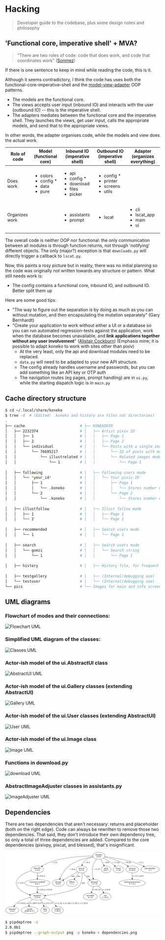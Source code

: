 # Hacking

> Developer guide to the codebase, plus some design notes and philosophy

## 'Functional core, imperative shell' + MVA?

> "There are two roles of code: code that does work, and code that coordinates work" ([Sonmez](https://simpleprogrammer.com/there-are-only-two-roles-of-code/))

If there is one sentence to keep in mind while reading the code, this is it.

Although it seems contradictory, I think the code has uses both the functional-core-imperative-shell and the [model-view-adapter](https://en.wikipedia.org/wiki/Model%E2%80%93view%E2%80%93adapter) OOP patterns.
* The models are the functional core.
* The views accepts user input (inbound IO) and interacts with the user (outbound IO) -- this is the imperative shell.
* The adapters mediates between the functional core and the imperative shell. They launches the views, get user input, calls the appropriate models, and send that to the appropriate views. 

In other words, the adapter organises code, while the models and view does the actual work.

<table>
<thead>
  <tr>
    <th>Role of code</th>
    <th>Model (functional core)</th>
    <th>Inbound IO (imperative shell)</th>
    <th>Outbound IO (imperative shell)<br></th>
    <th>Adapter (organizes everything)</th>
  </tr>
</thead>
<tbody>
  <tr>
    <td>Does work</td>
    <td><ul>
        <li>colors</li>
        <li>config *</li>
        <li>data</li>
        <li>pure</li>
    </ul></td>
    <td><ul>
        <li>api</li>
        <li>config *</li>
        <li>download</li>
        <li>files</li>
        <li>picker</li>
    </ul></td>
    <td><ul>
        <li>config *</li>
        <li>printer</li>
        <li>screens</li>
        <li>utils</li>
    </ul></td>
    <td></td>
  </tr>
  <tr>
    <td>Organizes work</td>
    <td></td>
    <td><ul>
        <li>assistants</li>
        <li>prompt</li>
    </ul></td>
    <td><ul>
        <li>lscat</li>
    </ul></td>
    <td><ul>
        <li>cli</li>
        <li>lscat_app</li>
        <li>main</li>
        <li>ui</li>
    </ul></td>
  </tr>
</tbody>
</table>

The overall code is neither OOP nor functional: the only communication between all modules is through function returns, not through 'notifying' different objects. The only (major?) exception is that `downloads.py` will directly trigger a callback to `lscat.py`.

Now, this paints a rosy picture but in reality, there was no initial planning so the code was originally not written towards any structure or pattern. What still needs work is:
* The config contains a functional core, inbound IO, and outbound IO. Better split them up

Here are some good tips:
* "The way to figure out the separation is by doing as much as you can without mutation, and then encapsulating the mutation separately" (Gary Bernhardt)
* "Create your application to work without either a UI or a database so you can run automated regression-tests against the application, work when the database becomes unavailable, and **link applications together without any user involvement**" ([Alistair Cockburn](https://github.com/jschairb/sandbox/wiki/HexagonalArchitecture)) (Emphasis mine; it is possible to adapt koneko to work with sites other than pixiv)
    * At the very least, only the api and download modules need to be replaced.
    * `data.py` will need to be adapted to your new API structure.
    * The config already handles username and passwords, but you can add something like an API key or OTP auth
    * The navigation routes (eg pages, prompt handling) are in `ui.py`, while the starting dispatch logic is in `main.py`


## Cache directory structure

```sh
$ cd ~/.local/share/koneko
$ tree -d  # (Edited: .koneko and history are files not directories)
.
├── cache                         # ├── KONEKODIR
│   ├── 2232374                   # │   ├── Artist pixiv ID                             ├── Mode 1 and 2
│   │   ├── 1                     # │   │   ├── Page 1                                  │   ├── Mode 1
│   │   ├── 2                     # │   │   ├── Page 2                                  │   ├── Mode 1
│   │   └── individual            # │   │   └── Posts with a single image               │   └── Mode 2
│   │       └── 76695217          # │   │       └── ID of posts with multiple images    │       ├── Mode 2
│   │           └── illustrelated # │   │       └── Related images mode                 │       └── Mode 6
│   │               └── 1         # │   │           └── Page 1                          │           └── Mode 6

│   ├── following                 # │   ├── Following users mode                        ├── Mode 3
│   │   └── *your_id*             # │   │   └── Your pixiv ID                           │
│   │       ├── 1                 # │   │       ├── Page 1                              │
│   │       │   └── .koneko       # │   │       │   └── Stores number of artists info   │
│   │       └── 2                 # │   │       └── Page 2                              │
│   │           └── .koneko       # │   │           └── Stores number of artists info   │

│   ├── illustfollow              # │   ├── Illust follow mode                          ├── Mode 5
│   │   ├── 1                     # │   │   ├── Page 1                                  │
│   │   └── 2                     # │   │   └── Page 2                                  │

│   ├── recommended               # │   ├── Search users mode                           ├── Mode 6
│   │   └── 1                     # │   │   └── Page 1

│   ├── search                    # │   ├── Search users mode                           ├── Mode 4
│   │   └── gomzi                 # │   │   └── Search string
│   │       └── 1                 # │   │       └── Page 1

│   ├── history                   # │   ├── History file, for frequent "mode"

│   ├── testgallery               # │   ├── (Internal/debugging use)
│   └── testuser                  # │   └── (Internal/debugging use)
└── pics                          # └── Images for main and info screen
```


## UML diagrams

### Flowchart of modes and their connections:

![Flowchart UML](http://plantuml.com:80/plantuml/png/bPLFYy8m4CNl-HG1pnxyUn9nNLXPTc5XFIuYeHrhQDf8qhBuxRU9IMsQiR97Ex-ycNbzgHjTCLNLXI14vxoyCCKAMcj8c8RLYgtNMvRacP9rcRvA8HNzvDcvskVNhQW1EyAn8mNi5429yQUO_pYpd6EiZjb4yK9BLBcCwI-Ld7cAmGg3MPcXEoeGCRwJ8YN4CVH5LLnNnum90UeweTRBjlfUi0ocrBhLFdoJGiXVNcP7PW_h6RNsjC0UM3E_hywfDUIkAKJTT3nvbGMr5hJrRn2iWlJ8JMyzCMMxHmT8P550cKAwfDOHGk93uv-HsVGmNhijxZlRA4teA8X8P4GZq0KEolner6wdd_EF6azDOnyqNCLLEnB-HOHb9qXy6HcXRqo0TleCSBc9-HF6nVi9TOir2lLCcj5RMuA5hJjJpq3Kq1PsPWvgrXTdwwmtqfpwBKaKyD21_an3UDjkZexUKKN3jA3EL89Sgy1n7wGXJC2fSkCiq77-9-TlJD-FS8MbMS5-mSABRNNCy_3cBHzYqMq9Id7YDes4-KFv0m00)

### Simplified UML diagram of the classes:

![Classes UML](http://plantuml.com:80/plantuml/png/rLdTZzGs47_FNn6fBx1xYNZZ1Pr08DgJMXL1wGkgB6_YtJNdnAdjt76Y-xzt_9NOiHDGYqIBX5ZFs3FZttmwF9SA2pLsh2WKLOoKjxmdjxmey44gWHjLDWnBMNQOzlKBH_kPyw5yzkpHYwjIaFRnzVNdeeG_UoFhqMEpg3vx2HSq2DuD2es28IuGRVqMpMY8b1Ed7yRfFBh3ZBPOaPWSY3rnf3ZgU4k0UIcAq5AXg5I_0ClOQkshwvjkOAGZlP9rFPkGjsqfVS3DBJuH8zy9v8UF112YZ8rIeIDdZD-R4uY1Ldqe0rir3bNEo9Mz7ywqRKd_HxMgPkcgaKvItjzat5JNRycV8mLIYPKIz30guk4ePtXBYqnA1vzWP5IbFFtFBH41Ez1s86TyH_aelBRvu40_qJi16udCU1h-KjwZ0pboGS1Zv4XKSqxt3OBs2WtW9OYP8tSRwlebxphU9_gZUDttv9CzwmcWH--M8H7Y1Gj94EvRrFBxdd4SHhCr32MY174RBrlU-X4pHiH3rcLfvCR-IPoIUgBQXd4DlFSz1RTuoEuekKUq2n4vW29_qTaNPu284PTUAVipOAzeSpaJDXXS5b7xbqcJ51oVvPfZqYS0xULLsJpWVXCrb8cqVTxMsC8C65M9iB41ZPBesW7NcAoxCTdwsYJhTxHn3sNC6NcoLg26Sz5ABoBbzsDdF9AfKRjA1tsLe5yKAyKfE901f2XoqV-lZYpC2bh2xn2vR_YtR0hs-AztH0ZQakXqhgjTfXOoqhY1cAGQm3OZEUIqL0uCFzYCYy9B4t81jVTbAShIFHz87rDCaOeeKy6BgF8C3ZsEZ251fgZvE7Q3HY8iSepWkxagw1tRbV5BxN7fi2Blnhg-NW8OByqE3raH8Rh5UbRNsVeJnfGDJTgVtaC1aDyjiYmpcPSkeQdl21RD-HlRUTdsO1wUxJCPEuEQ7qkCut_pEcb5JOgvBk9XYWMMV5j5mtXWjA7gmQqVO2IntMDZalDc_6SdWxcHJC7nfPvkBbMajvpBUUplpQs1kugDwDkj2byBlrrUHpB9CTbWDTdtcqKvux9eO8PMh8Kbz1FfYS2A2mlkEEZCdfAGzdA0zX3ak5LkbBvo3K1kn6ciTrQs9KvV-n-9B5QGgLRLh9uGz7HM-ND56XsxMdkkNbUJcILsDID7jQ9X5PRmeNQzSjXtVvkTyGHW1iWWRHtPZsGfn_GeJpUCG4Hf8ZOmAAcuvaGi_IiFXOg_ueWvatkIxtGng78tpBTvjp-wzxHxfG_lAktBgahWNUs8goTMvjkLQrocCK5Ntzh5rYlulPv0-z9KM9Y-tL8R2LLNdTsQ7u-IABSmWnHqPxUSXhvWFoZLEsImx757PAQYxEDtp4g5DoAqaH8rk3aJHsr68U0Uo4Ban9lfwwFalTTW7JV9teDbGVaoC9afB01fN_f3Nh-rqlbY8YzmCylWui0vmBNuqTg-WPXLTwICQA0SKI-3FMviFWNWUm0q9RgGZgt_lTDf6xlRY4ifxZTCq5GD70O6Vp_1DO8m63MXOHPgGqZ67eETho86lw_xY3M16dx4Yk0D60kWmvOSG1wGO_33xs6f6m9kx905OqOkk4z7r9ctcSl4tWi-Z-NzwBvwBSHfMn2MLlNy5hotRhsdwepWelPvbXGlL-qopw950iyRtTCgIeTKZ1kf4eNsOP04n4BUsYvVXF40cjxS_6G-eUYHh7pqxkg7rw-VFdtov77v3le68mgW2aVxdYgAMSdu2Lg57t50qFmBGPQC95Yhio2uTOG6N0c93ZASwwEFu_WUKuMCyCbVR-shOV9K_5bcVgHp1GC0QNqPR8d2b7dsqNT26mwBZqZIjBmiAsvm2-QiDFZegRzbni1MbMcVmK0GlG2AuZdfM_r_3Ny3)


### Actor-ish model of the ui.AbstractUI class
  
![AbstractUI UML](http://plantuml.com:80/plantuml/png/VLLDRzim3BthLt2t1aqFQRQBWNGjsai7h0rQz6oeDfCGaILFajC6o_xx95bs_94c9uQFugCUIVdMMAvjLGXcoGg4ktTZDS_isoDS52f70xCfpAVmVGe_9emvH6buCwWPMopWjui0Wm8pIqh2Oi4y15StK15SNYQ30EQyLmxqGGdScIsiNBRA7w6yveCPA2dsavWeP4fWIP-qSp4ivvQ_SuFW3PPfv3RQFlLDC1CeECcqv7OJlRoig-4Vd6mgr9hanUI89V3hzVa9DFwfq5YcqLPQDZvJAccmb_xLQU24QR5OXZ0Pjp4msEwAUGvUpgtJAsPG7r8edYVm42sWWg_HU6bf5wuJ0TOORS9mYKSV3jSkJE8ufC5dDLuVQoL_85CAlgyfONOUlluw-poouxZeioddtID7lThefIPfWUHAiRLMLGcbnXNQR4DopS3zZcq8MaZyj6cbHS1Yttg-VlzxRUuSwRUwppDkTmSVDxDqrmmHOsMyzvHYAFDcvfPQ5QLbXyCXhDUJkqh8U6Ap0hRqR3q5ezucJjNKAUWaDRMcTTL-eRgwrjmjwLBZZbHblY8k8vvwtArHBFqiSPFx1OD8uwGw0ErInWT28-nL1QRI-BDp8e5x9LUa2zu-AaslxWLo3Lo8K9r9Cvvji2dn1SDZPy0_D6rDpoNAE9xZkeuW6unUSARKjcxutv_47FuAajj_trgs_jQVOEm735dzN4S2Rmx7iB7IkfeTQbeHUbrFl2udHh4p2hTkBFrdWR7_)
  
### Actor-ish model of the ui.Gallery classes (extending AbstractUI)

![Gallery UML](http://plantuml.com:80/plantuml/png/RL71QiCm3BthAtHCA3liq4iWeuD2Fw1iLwFL9dWuLh0LIY0VFzjnM3TwilJq93q_dQ9Ga7bq85QSmGivPyA28siJiSaFlY9vZSSMW6x20J-Y2G1zZv_MtD6ED1Xi1aRXckIk5liUCXDVtd2sU3Xq3tn8IC87JKAbD74KzHtPGp0o1_y0PCuNHOCsHt0BXcHFjZ4bxl2Qn2NHlvrRDOley6pZv6Y9V_Phldl7f8k4yvuKHXFRAcLNL60r1HudQLfOrnMA2nV6PA6DKlvTFJiYUxSyCs5WjT5L9gP1_wserJcrAQltxS_HzuBMessIJiRhV4-07m00)


### Actor-ish model of the ui.User classes (extending AbstractUI)
  
![User UML](http://plantuml.com:80/plantuml/png/TOun2iCm40JxUyMMDYPLKWKKdCelI2q4Ee90jk1qAW9wl2KbRTgPMTWrgnCjUoGD6Xclp98nxSaphaY2sqn4nc1BQ678Yk6CePxYya09M9Oxtib-0zk3QQR6c_LEtV0_MThA1a_2MkJuGv-3RYv6bW_LMjk7bG_VVnAT)


### Actor-ish model of the ui.Image class

![Image UML](http://plantuml.com:80/plantuml/png/bLHDJyCm3BtdLvWRQ73XMAbeIBk0n3PfshaAZJiYkYJ4ITd4-Eya_Tf71nezLCvxp-wp7NLCZbldroLpqfK8Jsk-GdZH0XbBqpe0mX9p9xM2D6KyTzh2aj2o-8Ax1_0IHgEaqTwpS0fOv19uf7SeWjn7fHG76GdCvKPM4MmIk6cgF2zcKx3uuP4Si-YyLHr6HYj29hZZhvmmv8QeJQ_Z11R17D9Usv12VwfISv70f8r0nZufTYChxh2NC853hBKnaMHAlgKc-HQCbSg5aoeqs-rszS1c1bN3ns6TJ6XFTYKZWWA-IgdUlw_wAiSsprGw5WpQxAAifhCAhImaYkkRVpNSsvdYnlrgHGKoCu4BrKzzSDggFElTa95AeRtOHYpNtwM_fh-osXkOMopGvM-rfNOo49w36x9tBDUhpDko5hJB6E0NjnF5G_iHFTVMYQS4baOS2h3T6p5KWrs49YkfFO4vlmxJyjrABhsxu_2j-1jWFm00)


### Functions in download.py

![download UML](http://plantuml.com:80/plantuml/png/ZLDRZi8m3FpFANg1SWJ4JQBG632RE57gBaBYy3osD8GurNvLcV7OrdYw6zaadhnJZEoWi-52BXYxYLUbmluC0tT8oFfDl44pNcbOK9s0Z8S6IM6T7oCIGIhP0pg6f0tPQlOYl22VD2Sp_6JrGax9IPZ-XOG7XBeRUdC4FOIGxDWWQV9AJTZrJxo_RR-yALvpqRPXbOX-QIGFMjx-MoemYrPsLaJpl8Yb9uthod3BfPoPbTQvI7sUkEldjSIxlzWY9M82oh9y_Xgg6kQ85SiNCrl4XtQEO4p1HrP_dyUiMxNM7DcLYbTkTq3s-QVV0G00)


### AbstractImageAdjuster classes in assistants.py

![ImageAdjuster UML](http://plantuml.com:80/plantuml/png/vLL1JiCm4Bpd5JbI5V82LBK28RWWn8LoifnusooAdM2lMw3qxwHDavROBZqWSI2tU3RnpEoiFJR4DLbPH15F3McUKPmLt9XuidkzatmE4_5Y3O6EBo_F9kUn1Z4OZLPHN3z9yWYl5kkbc1DfJ2s1IP8jDenNxL_NCULMfefZmGn-W8kRl5oocLMP1q81hE0f51vi8u2PYcTW-eHIoFa2IwixGliFDLIbfhD1VrtoznIOB1V0R7KK5kLIXGf0SmCks6baNC-DYsiWgnKZtyve6AhA4blm0iKEJvAhKifIxQMsIhU-r5NhO6SVk12evjwUticg00cAzgrqZ1vwfBe2mhJxExICcu9xMDQSWiawI80eCtSDPjmMnDuSP8PAC86oYLhjJcFAj7NZY0FU1FTZsy_gzvnvqnN8b3SiZJ7eakjSw6iFANx-Hue3XzddXQqk-lCGEVFHb4r_m5i_dNcxgTbiDxx6Me31UbfF6xcWaOUUUORGVygSC9fTDZhAJoWe__M41C-IVKnSAhU0yvp-YClH0BaDZdmzxnLlhJsbi14UHMDGOdDJVm40)


## Dependencies

There are two dependencies that aren't necessary: returns and placeholder (both on the right edge). Code can always be rewritten to remove those two dependencies. That said, they don't introduce their own dependency tree, so only a total of three dependencies are added. Compared to the core dependencies (pixivpy, pixcat, and blessed), that's insignificant.

![dep tree](dependencies.png)

```sh
$ pipdeptree -v
2.0.0b1
$ pipdeptree --graph-output png -p koneko > dependencies.png
```

